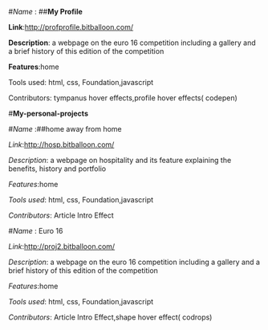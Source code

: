 

#*Name* : ##**My Profile**

**Link**:http://profprofile.bitballoon.com/

**Description**: a webpage on the euro 16 competition including a gallery and a brief history of this edition of the competition

**Features**:home

Tools used: html, css, Foundation,javascript

Contributors: tympanus hover effects,profile hover effects( codepen) 






#**My-personal-projects**





#*Name* :##home away from home

*Link*:http://hosp.bitballoon.com/

*Description*: a webpage on hospitality and its feature explaining the benefits, history and portfolio

*Features*:home

*Tools used*: html, css, Foundation,javascript

*Contributors*: Article Intro Effect




#*Name* : Euro 16

*Link*:http://proj2.bitballoon.com/

*Description*: a webpage on the euro 16 competition including a gallery and a brief history of this edition of the competition

*Features*:home

*Tools used*: html, css, Foundation,javascript

*Contributors*: Article Intro Effect,shape hover effect( codrops) 

